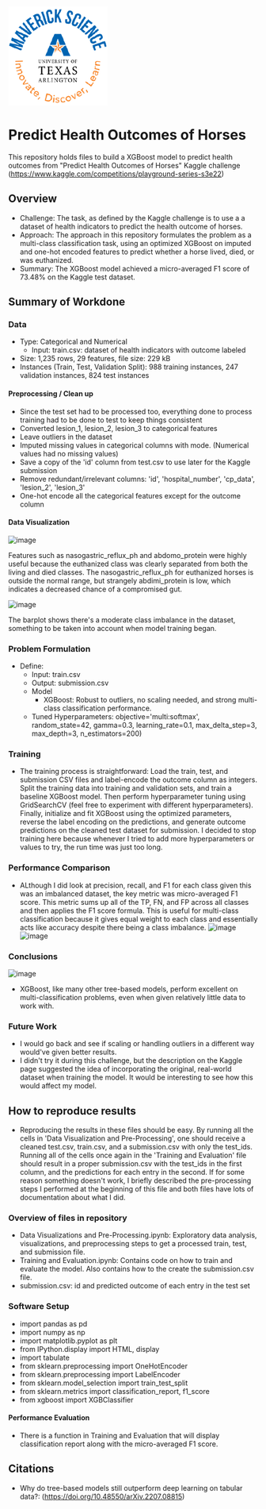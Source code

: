 ![](UTA-DataScience-Logo.png)

# Predict Health Outcomes of Horses

This repository holds files to build a XGBoost model to predict health outcomes from "Predict Health Outcomes of Horses" Kaggle challenge (https://www.kaggle.com/competitions/playground-series-s3e22) 

## Overview

  * Challenge: The task, as defined by the Kaggle challenge is to use a a dataset of health indicators to predict the health outcome of horses.
  * Approach: The approach in this repository formulates the problem as a multi-class classification task, using an optimized XGBoost on imputed and one-hot encoded features to predict whether a horse lived, died, or was euthanized.
  * Summary: The XGBoost model achieved a micro-averaged F1 score of 73.48% on the Kaggle test dataset.
## Summary of Workdone

### Data

  * Type: Categorical and Numerical
    * Input: train.csv: dataset of health indicators with outcome labeled
  * Size: 1,235 rows, 29 features, file size: 229 kB
  * Instances (Train, Test, Validation Split): 988 training instances, 247 validation instances, 824 test instances

#### Preprocessing / Clean up
* Since the test set had to be processed too, everything done to process training had to be done to test to keep things consistent
* Converted lesion_1, lesion_2, lesion_3 to categorical features
* Leave outliers in the dataset
* Imputed missing values in categorical columns with mode. (Numerical values had no missing values)
* Save a copy of the 'id' column from test.csv to use later for the Kaggle submission
* Remove redundant/irrelevant columns: 'id', 'hospital_number', 'cp_data', 'lesion_2', 'lesion_3'
* One-hot encode all the categorical features except for the outcome column

#### Data Visualization

![image](https://github.com/user-attachments/assets/a9a3a618-1bcd-4374-ba22-255d89564d2b)

Features such as nasogastric_reflux_ph and abdomo_protein were highly useful because the euthanized class was clearly separated from both the living and died classes. The nasogastric_reflux_ph for euthanized horses is outside the normal range, but strangely abdimi_protein is low, which indicates a decreased chance of a compromised gut.

![image](https://github.com/user-attachments/assets/b63215d8-84b8-4235-b936-85a81e7ec1e9)

The barplot shows there's a moderate class imbalance in the dataset, something to be taken into account when model training began.


### Problem Formulation

* Define:
  * Input: train.csv
  * Output: submission.csv
  * Model
    * XGBoost: Robust to outliers, no scaling needed, and strong multi-class classification performance.
  * Tuned Hyperparameters: objective='multi:softmax', random_state=42, gamma=0.3, learning_rate=0.1, max_delta_step=3, max_depth=3, n_estimators=200)

### Training

* The training process is straightforward: Load the train, test, and submission CSV files and label-encode the outcome column as integers. Split the training data into training and validation sets, and train a baseline XGBoost model. Then perform hyperparameter tuning using GridSearchCV (feel free to experiment with different hyperparameters). Finally, initialize and fit XGBoost using the optimized parameters, reverse the label encoding on the predictions, and generate outcome predictions on the cleaned test dataset for submission. I decided to stop training here because whenever I tried to add more hyperparameters or values to try, the run time was just too long. 

### Performance Comparison

* ALthough I did look at precision, recall, and F1 for each class given this was an imbalanced dataset, the key metric was micro-averaged F1 score. This metric sums up all of the TP, FN, and FP across all classes and then applies the F1 score formula. This is useful for multi-class classification because it gives equal weight to each class and essentially acts like accuracy despite there being a class imbalance.
![image](https://github.com/user-attachments/assets/ba2e2942-bc30-4ea4-af2b-06b5ce593f0a)
![image](https://github.com/user-attachments/assets/d8f3626e-4f5e-4c25-8771-bf44c56440b5)



### Conclusions

![image](https://github.com/user-attachments/assets/a871120d-4dd9-4934-b2f4-2d9d029dc283)

* XGBoost, like many other tree-based models, perform excellent on multi-classification problems, even when given relatively little data to work with.

### Future Work

* I would go back and see if scaling or handling outliers in a different way would've given better results.
* I didn't try it during this challenge, but the description on the Kaggle page suggested the idea of incorporating the original, real-world dataset when training the model. It would be interesting to see how this would affect my model.
  
## How to reproduce results

* Reproducing the results in these files should be easy. By running all the cells in 'Data Visualization and Pre-Processing', one should receive a cleaned test.csv, train.csv, and a submission.csv with only the test_ids. Running all of the cells once again in the 'Training and Evaluation' file should result in a proper submission.csv with the test_ids in the first column, and the predictions for each entry in the second. If for some reason something doesn't work, I briefly described the pre-processing steps I performed at the beginning of this file and both files have lots of documentation about what I did.

### Overview of files in repository

  * Data Visualizations and Pre-Processing.ipynb: Exploratory data analysis, visualizations, and preprocessing steps to get a processed train, test, and submission file.
  * Training and Evaluation.ipynb: Contains code on how to train and evaluate the model. Also contains how to the create the submission.csv file.
  * submission.csv: id and predicted outcome of each entry in the test set

### Software Setup
* import pandas as pd
* import numpy as np
* import matplotlib.pyplot as plt
* from IPython.display import HTML, display
* import tabulate
* from sklearn.preprocessing import OneHotEncoder
* from sklearn.preprocessing import LabelEncoder
* from sklearn.model_selection import train_test_split
* from sklearn.metrics import classification_report, f1_score
* from xgboost import XGBClassifier

#### Performance Evaluation

* There is a function in Training and Evaluation that will display classification report along with the micro-averaged F1 score. 

## Citations

* Why do tree-based models still outperform deep learning on tabular data?: (https://doi.org/10.48550/arXiv.2207.08815) 
